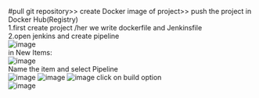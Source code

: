 #pull git repository>> create Docker image of project>> push the project in Docker Hub(Registry)</br>
1.first create project /her we write dockerfile and Jenkinsfile </br>
2.open jenkins and create pipeline</br>
![image](https://github.com/user-attachments/assets/92f6b80c-7402-41fa-9190-ecec4d02b0dd)</br>
in New Items:</br>
![image](https://github.com/user-attachments/assets/ee701825-f8e0-47a0-b429-889ec943ef6f)</br>
Name the item and select Pipeline</br>
![image](https://github.com/user-attachments/assets/b885966c-7ea7-42a5-af9d-a18fa85d74c7)
![image](https://github.com/user-attachments/assets/0883850c-dbea-48ac-8faa-5609b1c05695)
![image](https://github.com/user-attachments/assets/607b1c75-5428-4663-904f-cd4818969976)
click on build option</br>
![image](https://github.com/user-attachments/assets/1fe4433f-b9dd-4838-a3da-1ba553d4086e)

</br>
